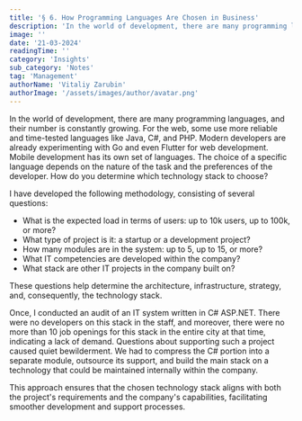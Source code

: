 ```yaml
---
title: '§ 6. How Programming Languages Are Chosen in Business'
description: 'In the world of development, there are many programming languages, and their number is constantly growing'
image: ''
date: '21-03-2024'
readingTime: ''
category: 'Insights'
sub_category: 'Notes'
tag: 'Management'
authorName: 'Vitaliy Zarubin'
authorImage: '/assets/images/author/avatar.png'
---
```


In the world of development, there are many programming languages, and their number is constantly growing. For the web, some use more reliable and time-tested languages like Java, C#, and PHP. Modern developers are already experimenting with Go and even Flutter for web development. Mobile development has its own set of languages. The choice of a specific language depends on the nature of the task and the preferences of the developer. How do you determine which technology stack to choose?

I have developed the following methodology, consisting of several questions:

- What is the expected load in terms of users: up to 10k users, up to 100k, or more?
- What type of project is it: a startup or a development project?
- How many modules are in the system: up to 5, up to 15, or more?
- What IT competencies are developed within the company?
- What stack are other IT projects in the company built on?

These questions help determine the architecture, infrastructure, strategy, and, consequently, the technology stack.

Once, I conducted an audit of an IT system written in C# ASP.NET. There were no developers on this stack in the staff, and moreover, there were no more than 10 job openings for this stack in the entire city at that time, indicating a lack of demand. Questions about supporting such a project caused quiet bewilderment. We had to compress the C# portion into a separate module, outsource its support, and build the main stack on a technology that could be maintained internally within the company.

This approach ensures that the chosen technology stack aligns with both the project's requirements and the company's capabilities, facilitating smoother development and support processes.

